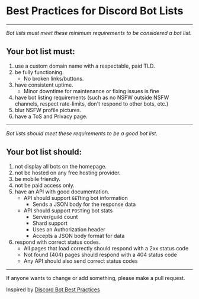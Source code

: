 # Best Practices for Discord Bot Lists

---

*Bot lists must meet these minimum requirements to be considered a bot list.*

## Your bot list must:

1. use a custom domain name with a respectable, paid TLD.
2. be fully functioning.
   - No broken links/buttons.
3. have consistent uptime.
   - Minor downtime for maintenance or fixing issues is fine
4. have bot listing requirements (such as no NSFW outside NSFW channels, respect rate-limits, don't respond to other bots, etc.)
5. blur NSFW profile pictures.
6. have a ToS and Privacy page.

---

*Bot lists should meet these requirements to be a good bot list.*

## Your bot list should:

1. not display all bots on the homepage.
2. not be hosted on any free hosting provider.
3. be mobile friendly.
4. not be paid access only.
5. have an API with good documentation.
   - API should support `GET`ting bot information
      - Sends a JSON body for the response data
   - API should support `POST`ing bot stats
      - Server/guild count
      - Shard support
      - Uses an Authorization header
      - Accepts a JSON body format for data
6. respond with correct status codes.
   - All pages that load correctly should respond with a 2xx status code
   - Not found (404) pages should respond with a 404 status code
   - Any API should also send correct status codes

---

If anyone wants to change or add something, please make a pull request.

Inspired by [Discord Bot Best Practices](https://github.com/meew0/discord-bot-best-practices)
